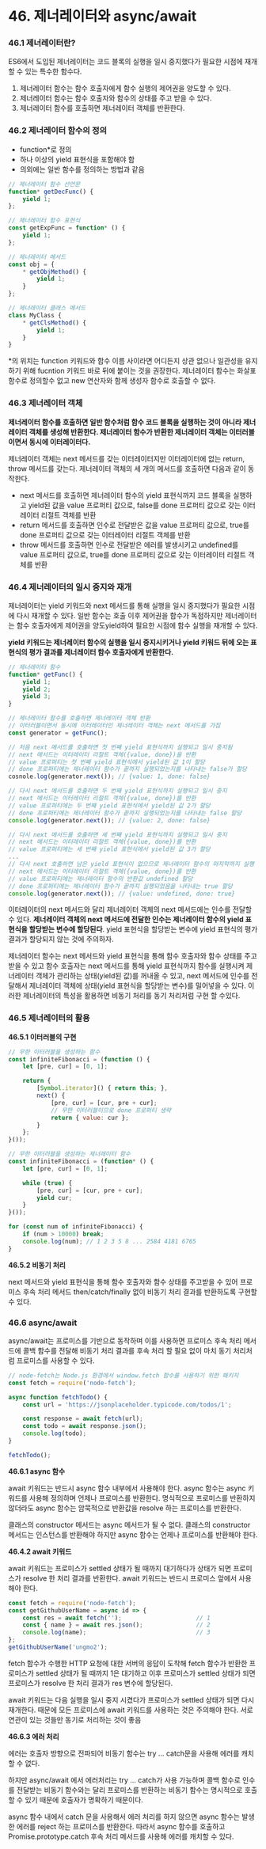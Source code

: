 # 46. 제너레이터와 async/await

### 46.1 제너레이터란?

ES6에서 도입된 제너레이터는 코드 블록의 실행을 일시 중지했다가 필요한 시점에 재개할 수 있는 특수한 함수다.

1. 제너레이터 함수는 함수 호출자에게 함수 실행의 제어권을 양도할 수 있다.
2. 제너레이터 함수는 함수 호출자와 함수의 상태를 주고 받을 수 있다.
3. 제너레이터 함수를 호출하면 제너레이터 객체를 반환한다.

### 46.2 제너레이터 함수의 정의

- function*로 정의
- 하나 이상의 yield 표현식을 포함해야 함
- 의외에는 일반 함수를 정의하는 방법과 같음

```jsx
// 제너레이터 함수 선언문
function* getDecFunc() {
	yield 1;
};

// 제너레이터 함수 표현식
const getExpFunc = function* () {
	yield 1;
};

// 제너레이터 메서드
const obj = {
	* getObjMethod() {
		yield 1;
	}
};

// 제너레이터 클래스 메서드
class MyClass {
	* getClsMethod() {
		yield 1;
	}
}
```

*의 위치는 function 키워드와 함수 이름 사이라면 어디든지 상관 없으나 일관성을 유지하기 위해 fucntion 키워드 바로 뒤에 붙이는 것을 권장한다. 제너레이터 함수는 화살표 함수로 정의할수 없고 new 연산자와 함께 생성자 함수로 호출할 수 없다.

### 46.3 제너레이터 객체

**제너레이터 함수를 호출하면 일반 함수처럼 함수 코드 블록을 실행하는 것이 아니라 제너레이터 객체를 생성해 반환한다. 제너레이터 함수가 반환한 제너레이터 객체는 이터러블이면서 동시에 이터레이터다.**

제너레이터 객체는 next 메서드를 갖는 이터레이터지만 이터레이터에 없는 return, throw 메서드를 갖는다. 제너레이터 객체의 세 개의 메서드를 호출하면 다음과 같이 동작한다.

- next 메서드를 호출하면 제너레이터 함수의 yield 표현식까지 코드 블록을 실행하고 yield된 값을 value 프로퍼티 값으로, false를 done 프로퍼티 값으로 갖는 이터레이터 리절트 객체를 반환
- return 메서드를 호출하면 인수로 전달받은 값을 value 프로퍼티 값으로, true를 done 프로퍼티 값으로 갖는 이터레이터 리절트 객체를 반환
- throw 메서드를 호출하면 인수로 전달받은 에러를 발생시키고 undefined를 value 프로퍼티 값으로, true를 done 프로퍼티 값으로 갖는 이터레이터 리절트 객체를 반환

### 46.4 제너레이터의 일시 중지와 재개

제너레이터는 yield 키워드와 next 메서드를 통해 실행을 일시 중지했다가 필요한 시점에 다시 재개할 수 있다. 일반 함수는 호출 이후 제어권을 함수가 독점하지만 제너레이터는 함수 호출자에게 제어권을 양도yield하여 필요한 시점에 함수 실행을 재개할 수 있다.

**yield 키워드는 제너레이터 함수의 실행을 일시 중지시키거나 yield 키워드 뒤에 오는 표현식의 평가 결과를 제너레이터 함수 호출자에게 반환한다.**

```jsx
// 제너레이터 함수
function* getFunc() {
	yield 1;
	yield 2;
	yield 3;
}

// 제너레이터 함수를 호출하면 제너레이터 객체 반환
// 이터러블이면서 동시에 이터레이터인 제너레이터 객체는 next 메서드를 가짐
const generator = getFunc();

// 처음 next 메서드를 호출하면 첫 번째 yield 표현식까지 실행되고 일시 중지됨
// next 메서드는 이터레이터 리절트 객체({value, done})을 반환
// value 프로퍼티는 첫 번째 yield 표현식에서 yield된 값 1이 할당
// done 프로퍼티에는 제너레이터 함수가 끝까지 실행되었는지를 나타내는 false가 할당
cosnole.log(generator.next()); // {value: 1, done: false}

// 다시 next 메서드를 호출하면 두 번째 yield 표현식까지 실행되고 일시 중지
// next 메서드는 이터레이터 리절트 객체({value, done})를 반환
// value 프로퍼티에는 두 번째 yield 표현식에서 yield된 값 2가 할당
// done 프로퍼티에는 제너레이터 함수가 끝까지 실행되었는지를 나타내는 false 할당
console.log(generator.next()); // {value: 2, done: false}

// 다시 next 메서드를 호출하면 세 번째 yield 표현식까지 실행되고 일시 중지
// next 메서드는 이터레이터 리절트 객체({value, done})를 반환
// value 프로퍼티에는 세 번째 yield 표현식에서 yield된 값 3가 할당
...
// 다시 next 호출하면 남은 yield 표현식이 없으므로 제너레이터 함수의 마지막까지 실행
// next 메서드는 이터레이터 리절트 객체({value, done})를 반환
// value 프로퍼티에는 제너레이터 함수의 반환값 undefined 할당
// done 프로퍼티에는 제너레이터 함수가 끝까지 실행되었음을 나타내는 true 할당
console.log(generator.next()); // {value: undefined, done: true}
```

이터레이터의 next 메서드와 달리 제너레이터 객체의 next 메서드에는 인수를 전달할 수 있다. **제너레이터 객체의 next 메서드에 전달한 인수는 제너레이터 함수의 yield 표현식을 할당받는 변수에 할당된다**. yield 표현식을 할당받는 변수에 yield 표현식의 평가 결과가 할당되지 않는 것에 주의하자.

제너레이터 함수는 next 메서드와 yield 표현식을 통해 함수 호출자와 함수 상태를 주고받을 수 있고 함수 호출자는 next 메서드를 통해 yield 표현식까지 함수를 실행시켜 제너레이터 객체가 관리하는 상태(yield된 값)를 꺼내올 수 있고, next 메서드에 인수를 전달해서 제너레이터 객체에 상태(yield 표현식을 할당받는 변수)를 밀어넣을 수 있다. 이러한 제너레이터의 특성을 활용하면 비동기 처리를 동기 처리처럼 구현 할 수있다.

### 46.5 제너레이터의 활용

**46.5.1 이터러블의 구현**

```jsx
// 무한 이터러블을 생성하는 함수
const infiniteFibonacci = (function () {
	let [pre, cur] = [0, 1];

	return {
		[Symbol.iterator]() { return this; },
		next() {
			[pre, cur] = [cur, pre + cur];
			// 무한 이터러블이므로 done 프로퍼티 생략
			return { value: cur };
		}
	};
}());

// 무한 이터러블을 생성하는 제너레이터 함수
const infiniteFibonacci = (function* () {
	let [pre, cur] = [0, 1];

	while (true) {
		[pre, cur] = [cur, pre + cur];
		yield cur;
	}
}());

for (const num of infiniteFibonacci) {
	if (num > 10000) break;
	console.log(num); // 1 2 3 5 8 ... 2584 4181 6765
}
```

**46.5.2 비동기 처리**

next 메서드와 yield 표현식을 통해 함수 호출자와 함수 상태를 주고받을 수 있어 프로미스 후속 처리 메서드 then/catch/finally 없이 비동기 처리 결과를 반환하도록 구현할 수 있다.

### 46.6 async/await

async/await는 프로미스를 기반으로 동작하며 이를 사용하면 프로미스 후속 처리 메서드에 콜백 함수를 전달해 비동기 처리 결과를 후속 처리 할 필요 없이 마치 동기 처리처럼 프로미스를 사용할 수 있다.

```jsx
// node-fetch는 Node.js 환경에서 window.fetch 함수를 사용하기 위한 패키지
const fetch = require('node-fetch');

async function fetchTodo() {
	const url = 'https://jsonplaceholder.typicode.com/todos/1';

	const response = await fetch(url);
	const todo = await response.json();
	console.log(todo);
}

fetchTodo();
```

**46.6.1 async 함수**

await 키워드는 반드시 async 함수 내부에서 사용해야 한다. async 함수는 async 키워드를 사용해 정의하며 언제나 프로미스를 반환한다. 명식적으로 프로미스를 반환하지 않더라도 async 함수는 암묵적으로 반환값을 resolve 하는 프로미스를 반환한다.

클래스의 constructor 메서드는 async 메서드가 될 수 없다. 클래스의 constructor 메서드는 인스턴스를 반환해야 하지만 async 함수는 언제나 프로미스를 반환해야 한다.

**46.4.2 await 키워드**

await 키워드는 프로미스가 settled 상태가 될 때까지 대기하다가 상태가 되면 프로미스가 resolve 한 처리 결과를 반환한다. await 키워드는 반드시 프로미스 앞에서 사용해야 한다.

```jsx
const fetch = require('node-fetch');
const getGithubUserName = async id => {
	const res = await fetch('');                     // 1
	const { name } = await res.json();               // 2
	console.log(name);                               // 3
};
getGithubUserName('ungmo2');
```

fetch 함수가 수행한 HTTP 요청에 대한 서버의 응답이 도착해 fetch 함수가 반환한 프로미스가 settled 상태가 될 때까지 1은 대기하고 이후 프로미스가 settled 상태가 되면 프로미스가 resolve 한 처리 결과가 res 변수에 할당된다.

await 키워드는 다음 실행을 일시 중지 시켰다가 프로미스가 settled 상태가 되면 다시 재개한다. 때문에 모든 프로미스에 await 키워드를 사용하는 것은 주의해야 한다. 서로 연관이 있는 것들만 동기로 처리하는 것이 좋음

**46.6.3 에러 처리**

에러는 호출자 방향으로 전파되어 비동기 함수는 try … catch문을 사용해 에러를 캐치할 수 없다.

하지만 async/await 에서 에러처리는 try … catch가 사용 가능하며 콜백 함수로 인수를 전달받는 비동기 함수와는 달리 프로미스를 반환하는 비동기 함수는 명시적으로 호출할 수 있기 때문에 호출자가 명확하기 때문이다.

async 함수 내에서 catch 문을 사용해서 에러 처리를 하지 않으면 async 함수는 발생한 에러를 reject 하는 프로미스를 반환한다. 따라서 async 함수를 호출하고 Promise.prototype.catch 후속 처리 메서드를 사용해 에러를 캐치할 수 있다.